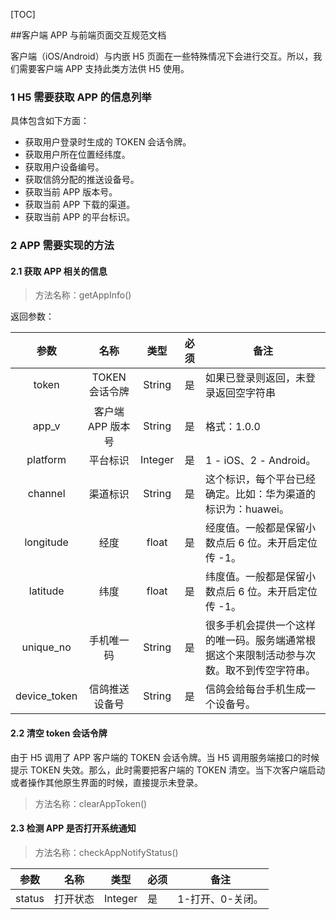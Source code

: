 [TOC]

##客户端 APP 与前端页面交互规范文档

客户端（iOS/Android）与内嵌 H5 页面在一些特殊情况下会进行交互。所以，我们需要客户端 APP 支持此类方法供 H5 使用。



### 1 H5 需要获取 APP 的信息列举

具体包含如下方面：

- 获取用户登录时生成的 TOKEN 会话令牌。
- 获取用户所在位置经纬度。
- 获取用户设备编号。
- 获取信鸽分配的推送设备号。
- 获取当前 APP 版本号。
- 获取当前 APP 下载的渠道。
- 获取当前 APP 的平台标识。



### 2 APP 需要实现的方法

#### 2.1 获取 APP 相关的信息

> 方法名称：getAppInfo()

返回参数：

|     参数     |       名称        |  类型   | 必须 | 备注                                                         |
| :----------: | :---------------: | :-----: | :--: | ------------------------------------------------------------ |
|    token     |  TOKEN 会话令牌   | String  |  是  | 如果已登录则返回，未登录返回空字符串                         |
|    app_v     | 客户端 APP 版本号 | String  |  是  | 格式：1.0.0                                                  |
|   platform   |     平台标识      | Integer |  是  | 1 - iOS、2 - Android。                                       |
|   channel    |     渠道标识      | String  |  是  | 这个标识，每个平台已经确定。比如：华为渠道的标识为：huawei。 |
|  longitude   |       经度        |  float  |  是  | 经度值。一般都是保留小数点后 6 位。未开启定位传 -1。         |
|   latitude   |       纬度        |  float  |  是  | 纬度值。一般都是保留小数点后 6 位。未开启定位传 -1。         |
|  unique_no   |    手机唯一码     | String  |  是  | 很多手机会提供一个这样的唯一码。服务端通常根据这个来限制活动参与次数。取不到传空字符串。 |
| device_token |  信鸽推送设备号   | String  |  是  | 信鸽会给每台手机生成一个设备号。                             |



#### 2.2 清空 token 会话令牌

由于 H5 调用了 APP 客户端的 TOKEN 会话令牌。当 H5 调用服务端接口的时候提示 TOKEN 失效。那么，此时需要把客户端的 TOKEN 清空。当下次客户端启动或者操作其他原生界面的时候，直接提示未登录。

> 方法名称：clearAppToken()



#### 2.3 检测 APP 是否打开系统通知

> 方法名称：checkAppNotifyStatus()

| 参数   | 名称     | 类型    | 必须 | 备注             |
| ------ | -------- | ------- | ---- | ---------------- |
| status | 打开状态 | Integer | 是   | 1-打开、0-关闭。 |


